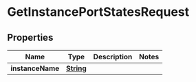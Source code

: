 

# GetInstancePortStatesRequest


## Properties

| Name | Type | Description | Notes |
|------------ | ------------- | ------------- | -------------|
|**instanceName** | [**String**](String.md) |  |  |



